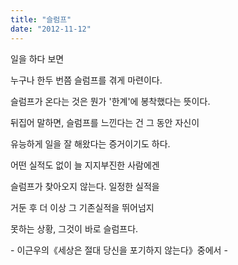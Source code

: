 ```yaml
---
title: "슬럼프"
date: "2012-11-12"
---
```


일을 하다 보면 

누구나 한두 번쯤 슬럼프를 겪게 마련이다.

슬럼프가 온다는 것은 뭔가 '한계'에 봉착했다는 뜻이다.

뒤집어 말하면, 슬럼프를 느낀다는 건 그 동안 자신이 

유능하게 일을 잘 해왔다는 증거이기도 하다. 

어떤 실적도 없이 늘 지지부진한 사람에겐 

슬럼프가 찾아오지 않는다. 일정한 실적을 

거둔 후 더 이상 그 기존실적을 뛰어넘지 

못하는 상황, 그것이 바로 슬럼프다.

  

\- 이근우의《세상은 절대 당신을 포기하지 않는다》중에서 -
